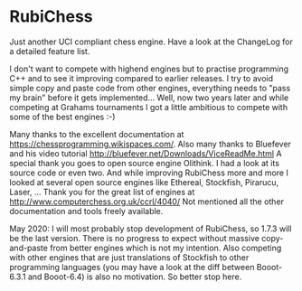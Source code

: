 # RubiChess
Just another UCI compliant chess engine. Have a look at the ChangeLog for a detailed feature list.

I don't want to compete with highend engines but to practise programming C++ and to see it improving compared
to earlier releases. I try to avoid simple copy and paste code from other engines, everything needs to "pass
my brain" before it gets implemented...
Well, now two years later and while competing at Grahams tournaments I got a little ambitious to compete with some of the best engines :-)

Many thanks to the excellent documentation at https://chessprogramming.wikispaces.com/.
Also many thanks to Bluefever and his video tutorial http://bluefever.net/Downloads/ViceReadMe.html
A special thank you goes to open source engine Olithink. I had a look at its source code or even two.
And while improving RubiChess more and more I looked at several open source engines like
Ethereal, Stockfish, Pirarucu, Laser, ...
Thank you for the great list of engines at http://www.computerchess.org.uk/ccrl/4040/
Not mentioned all the other documentation and tools freely available.

May 2020: I will most probably stop development of RubiChess, so 1.7.3 will be the last version.
There is no progress to expect without massive copy-and-paste from better engines which is not my intention.
Also competing with other engines that are just translations of Stockfish to other programming languages
(you may have a look at the diff between Booot-6.3.1 and Booot-6.4) is also no motivation. So better stop here.
